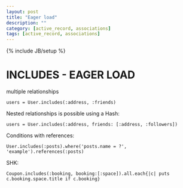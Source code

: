 ```yaml
---
layout: post
title: "Eager load"
description: ""
category: [active_record, associations] 
tags: [active_record, associations]
---
```

{% include JB/setup %}

# INCLUDES - EAGER LOAD

multiple relationships

    users = User.includes(:address, :friends)

Nested relationships is possible using a Hash:

    users = User.includes(:address, friends: [:address, :followers])

Conditions with references:

    User.includes(:posts).where('posts.name = ?', 'example').references(:posts) 

SHK: 

    Coupon.includes(:booking, booking:[:space]).all.each{|c| puts c.booking.space.title if c.booking}